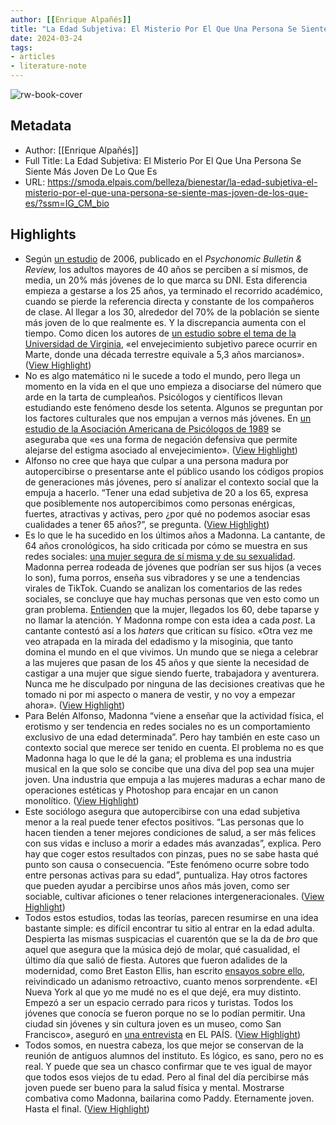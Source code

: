 ```yaml
---
author: [[Enrique Alpañés]]
title: "La Edad Subjetiva: El Misterio Por El Que Una Persona Se Siente Más Joven De Lo Que Es"
date: 2024-03-24
tags: 
- articles
- literature-note
---
```

![rw-book-cover](https://imagenes.elpais.com/resizer/WPbFRPp1wDU85ZuXSUR1WWa-G4g=/1200x0/cloudfront-eu-central-1.images.arcpublishing.com/prisa/KUNASX72QVKC7H7JLANBVH3LAA.jpg)

## Metadata
- Author: [[Enrique Alpañés]]
- Full Title: La Edad Subjetiva: El Misterio Por El Que Una Persona Se Siente Más Joven De Lo Que Es
- URL: https://smoda.elpais.com/belleza/bienestar/la-edad-subjetiva-el-misterio-por-el-que-una-persona-se-siente-mas-joven-de-los-que-es/?ssm=IG_CM_bio

## Highlights
- Según [un estudio](https://link.springer.com/content/pdf/10.3758/BF03193996.pdf) de 2006, publicado en el *Psychonomic Bulletin & Review,* los adultos mayores de 40 años se perciben a sí mismos, de media, un 20% más jóvenes de lo que marca su DNI. Esta diferencia empieza a gestarse a los 25 años, ya terminado el recorrido académico, cuando se pierde la referencia directa y constante de los compañeros de clase. Al llegar a los 30, alrededor del 70% de la población se siente más joven de lo que realmente es. Y la discrepancia aumenta con el tiempo. Como dicen los autores de [un estudio sobre el tema de la Universidad de Virginia](https://psyarxiv.com/uwwyc/), «el envejecimiento subjetivo parece ocurrir en Marte, donde una década terrestre equivale a 5,3 años marcianos». ([View Highlight](https://read.readwise.io/read/01hsrzj9f9dt5kszb7wvkz8tfp))
- No es algo matemático ni le sucede a todo el mundo, pero llega un momento en la vida en el que uno empieza a disociarse del número que arde en la tarta de cumpleaños. Psicólogos y científicos llevan estudiando este fenómeno desde los setenta. Algunos se preguntan por los factores culturales que nos empujan a vernos más jóvenes. En [un estudio de la Asociación Americana de Psicólogos de 1989](https://psycnet.apa.org/record/1989-25398-001) se aseguraba que «es una forma de negación defensiva que permite alejarse del estigma asociado al envejecimiento». ([View Highlight](https://read.readwise.io/read/01hsrzjy1nbp1kh2abwekspkqz))
- Alfonso no cree que haya que culpar a una persona madura por autopercibirse o presentarse ante el público usando los códigos propios de generaciones más jóvenes, pero sí analizar el contexto social que la empuja a hacerlo. “Tener una edad subjetiva de 20 a los 65, expresa que posiblemente nos autopercibimos como personas enérgicas, fuertes, atractivas y activas, pero ¿por qué no podemos asociar esas cualidades a tener 65 años?”, se pregunta. ([View Highlight](https://read.readwise.io/read/01hsrzkm7vw5kt72e9vv0jjk7v))
- Es lo que le ha sucedido en los últimos años a Madonna. La cantante, de 64 años cronológicos, ha sido criticada por cómo se muestra en sus redes sociales: [una mujer segura de sí misma y de su sexualidad](https://elpais.com/gente/2022-10-29/madonna-ensenando-canalillo-o-por-que-sigue-siendo-tabu-la-sexualidad-femenina-a-partir-de-los-60.html). Madonna perrea rodeada de jóvenes que podrían ser sus hijos (a veces lo son), fuma porros, enseña sus vibradores y se une a tendencias virales de TikTok. Cuando se analizan los comentarios de las redes sociales, se concluye que hay muchas personas que ven esto como un gran problema. [Entienden](https://jenesaispop.com/2023/02/08/449737/madonna-contesta-a-las-criticas-por-su-aspecto-en-los-grammy/) que la mujer, llegados los 60, debe taparse y no llamar la atención. Y Madonna rompe con esta idea a cada *post*. La cantante contestó así a los *haters* que critican su físico. «Otra vez me veo atrapada en la mirada del edadismo y la misoginia, que tanto domina el mundo en el que vivimos. Un mundo que se niega a celebrar a las mujeres que pasan de los 45 años y que siente la necesidad de castigar a una mujer que sigue siendo fuerte, trabajadora y aventurera. Nunca me he disculpado por ninguna de las decisiones creativas que he tomado ni por mi aspecto o manera de vestir, y no voy a empezar ahora». ([View Highlight](https://read.readwise.io/read/01hsrzmyakj9yfm3wc5vs9az9x))
- Para Belén Alfonso, Madonna “viene a enseñar que la actividad física, el erotismo y ser tendencia en redes sociales no es un comportamiento exclusivo de una edad determinada”. Pero hay también en este caso un contexto social que merece ser tenido en cuenta. El problema no es que Madonna haga lo que le dé la gana; el problema es una industria musical en la que solo se concibe que una diva del pop sea una mujer joven. Una industria que empuja a las mujeres maduras a echar mano de operaciones estéticas y Photoshop para encajar en un canon monolítico. ([View Highlight](https://read.readwise.io/read/01hsrznn3vh40j570ptdfnrntt))
- Este sociólogo asegura que autopercibirse con una edad subjetiva menor a la real puede tener efectos positivos. “Las personas que lo hacen tienden a tener mejores condiciones de salud, a ser más felices con sus vidas e incluso a morir a edades más avanzadas”, explica. Pero hay que coger estos resultados con pinzas, pues no se sabe hasta qué punto son causa o consecuencia. ”Este fenómeno ocurre sobre todo entre personas activas para su edad”, puntualiza. Hay otros factores que pueden ayudar a percibirse unos años más joven, como ser sociable, cultivar aficiones o tener relaciones intergeneracionales. ([View Highlight](https://read.readwise.io/read/01hsrzqtfgj7gj2s9chtbrg6hk))
- Todos estos estudios, todas las teorías, parecen resumirse en una idea bastante simple: es difícil encontrar tu sitio al entrar en la edad adulta. Despierta las mismas suspicacias el cuarentón que se la da de *bro* que aquel que asegura que la música dejó de molar, qué casualidad, el último día que salió de fiesta. Autores que fueron adalides de la modernidad, como Bret Easton Ellis, han escrito [ensayos sobre ello,](https://elpais.com/cultura/2020/03/13/babelia/1584108688_299075.html) reivindicado un adanismo retroactivo, cuanto menos sorprendente. «El Nueva York al que yo me mudé no es el que dejé, era muy distinto. Empezó a ser un espacio cerrado para ricos y turistas. Todos los jóvenes que conocía se fueron porque no se lo podían permitir. Una ciudad sin jóvenes y sin cultura joven es un museo, como San Francisco», aseguró en [una entrevista](https://elpais.com/cultura/2020/03/13/babelia/1584108688_299075.html) en EL PAÍS. ([View Highlight](https://read.readwise.io/read/01hsrzrkhswz3qr7gwmza4syj5))
- Todos somos, en nuestra cabeza, los que mejor se conservan de la reunión de antiguos alumnos del instituto. Es lógico, es sano, pero no es real. Y puede que sea un chasco confirmar que te ves igual de mayor que todos esos viejos de tu edad. Pero al final del día percibirse más joven puede ser bueno para la salud física y mental. Mostrarse combativa como Madonna, bailarina como Paddy. Eternamente joven. Hasta el final. ([View Highlight](https://read.readwise.io/read/01hsrzs1sc6qyat3qp1zfss759))
